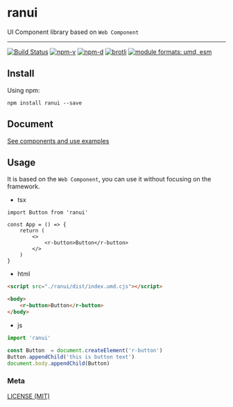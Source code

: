 # ranui

UI Component library based on `Web Component`

---

<a href="https://github.com/chaxus/ran/actions"><img src="https://img.shields.io/github/actions/workflow/status/chaxus/ran/ci.yml" alt="Build Status"></a>
<a href="https://npmjs.com/package/ranui"><img src="https://img.shields.io/npm/v/ranui.svg" alt="npm-v"></a>
<a href="https://npmjs.com/package/ranui"><img src="https://img.shields.io/npm/dt/ranui.svg" alt="npm-d"></a>
<a href="https://bundlephobia.com/result?p=ranui"><img src="https://img.badgesize.io/https:/unpkg.com/ranui/dist/index.umd.cjs?label=brotli&compression=brotli" alt="brotli"></a>
<a href="#alternative-installation-methods"><img src="https://img.shields.io/badge/module%20formats-umd%2C%20esm-green.svg" alt="module formats: umd, esm"></a>

## Install

Using npm:

```console
npm install ranui --save
```
## Document

[See components and use examples](https://chaxus.github.io/ran/src/ranui/)

## Usage

It is based on the `Web Component`, you can use it without focusing on the framework.

- tsx 
```tsx
import Button from 'ranui'

const App = () => {
    return (
        <>
            <r-button>Button</r-button>
        </>
    )
}
```

- html
```html
<script src="./ranui/dist/index.umd.cjs"></script>

<body>
    <r-button>Button</r-button>
</body>

```
- js

```js
import 'ranui'

const Button  = document.createElement('r-button')
Button.appendChild('this is button text')
document.body.appendChild(Button)
```


### Meta

[LICENSE (MIT)](/LICENSE)
